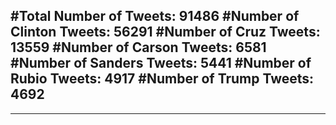 #Total Number of Tweets: 91486 
#Number of Clinton Tweets: 56291
#Number of Cruz Tweets: 13559
#Number of Carson Tweets: 6581
#Number of Sanders Tweets: 5441
#Number of Rubio Tweets: 4917
#Number of Trump Tweets: 4692
---
---
